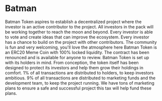 # Batman
Batman Token aspires to establish a decentralized project where the investor is an active contributor to the project. All investors in the pack will be working together to reach the moon and beyond. Every investor is able to vote and create ideas that can improve the ecosystem. Every investor has a chance to build on the project with other contributors. The community is fun and very welcoming, you'll love the atmosphere here Batman Token is an ERC20 Meme Coin with 100% locked liquidity. The contract has been renounced and is available for anyone to review. Batman Token is set up with its holders in mind. From conception, the token itself has been designed to protect its investors and help them grow their holdings in comfort. 1% of all transactions are distributed to holders, to keep investors ambitious. 9% of all transactions are distributed to marketing funds and the development team, to keep the project running. We have tons of marketing plans to ensure a safe and successful project this tax will help fund these plans.
